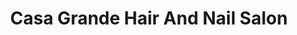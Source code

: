 ---
title: "Casa Grande Hair And Nail Salon"
url: /germantown/casa-grande-hair-and-nail-salon/
shop: Kosmetik
---